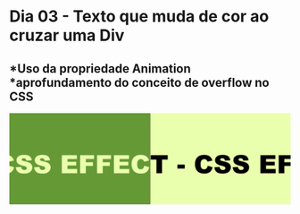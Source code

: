 # Dia 03 - Texto que muda de cor ao cruzar uma Div

## *Uso da propriedade Animation *aprofundamento do conceito de overflow no CSS

![div](https://raw.githubusercontent.com/diegobaena89/CSS30Days/main/03Day_Text%20Change%20Color%20DIV/day03.gif)
